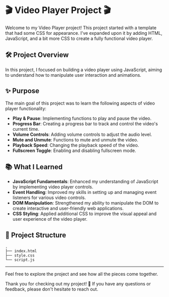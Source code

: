 # 🎬 Video Player Project 🎬

Welcome to my Video Player project! This project started with a template that had some CSS for appearance.
I've expanded upon it by adding HTML, JavaScript, and a bit more CSS to create a fully functional video player.

## 🛠️ Project Overview

In this project, I focused on building a video player using JavaScript, aiming to understand how to manipulate user interaction and animations.

## ✨ Purpose

The main goal of this project was to learn the following aspects of video player functionality:

- **Play & Pause**: Implementing functions to play and pause the video.
- **Progress Bar**: Creating a progress bar to track and control the video's current time.
- **Volume Controls**: Adding volume controls to adjust the audio level.
- **Mute and Unmute**: Functions to mute and unmute the video.
- **Playback Speed**: Changing the playback speed of the video.
- **Fullscreen Toggle**: Enabling and disabling fullscreen mode.

## 📚 What I Learned

- **JavaScript Fundamentals**: Enhanced my understanding of JavaScript by implementing video player controls.
- **Event Handling**: Improved my skills in setting up and managing event listeners for various video controls.
- **DOM Manipulation**: Strengthened my ability to manipulate the DOM to create interactive and user-friendly web applications.
- **CSS Styling**: Applied additional CSS to improve the visual appeal and user experience of the video player.

## 📂 Project Structure

```plaintext
.
├── index.html
├── style.css
└── script.js
```

---

Feel free to explore the project and see how all the pieces come together.

Thank you for checking out my project! 🎉 If you have any questions or feedback, please don't hesitate to reach out.

